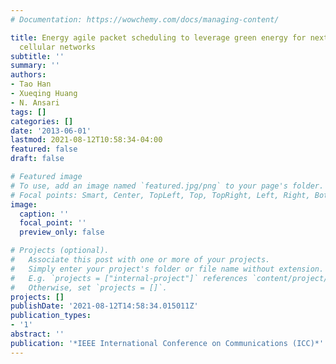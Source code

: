 ```yaml
---
# Documentation: https://wowchemy.com/docs/managing-content/

title: Energy agile packet scheduling to leverage green energy for next generation
  cellular networks
subtitle: ''
summary: ''
authors:
- Tao Han
- Xueqing Huang
- N. Ansari
tags: []
categories: []
date: '2013-06-01'
lastmod: 2021-08-12T10:58:34-04:00
featured: false
draft: false

# Featured image
# To use, add an image named `featured.jpg/png` to your page's folder.
# Focal points: Smart, Center, TopLeft, Top, TopRight, Left, Right, BottomLeft, Bottom, BottomRight.
image:
  caption: ''
  focal_point: ''
  preview_only: false

# Projects (optional).
#   Associate this post with one or more of your projects.
#   Simply enter your project's folder or file name without extension.
#   E.g. `projects = ["internal-project"]` references `content/project/deep-learning/index.md`.
#   Otherwise, set `projects = []`.
projects: []
publishDate: '2021-08-12T14:58:34.015011Z'
publication_types:
- '1'
abstract: ''
publication: '*IEEE International Conference on Communications (ICC)*'
---
```

